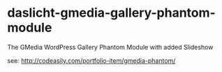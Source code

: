 # daslicht-gmedia-gallery-phantom-module
The GMedia WordPress Gallery Phantom Module with added Slideshow

see: http://codeasily.com/portfolio-item/gmedia-phantom/
